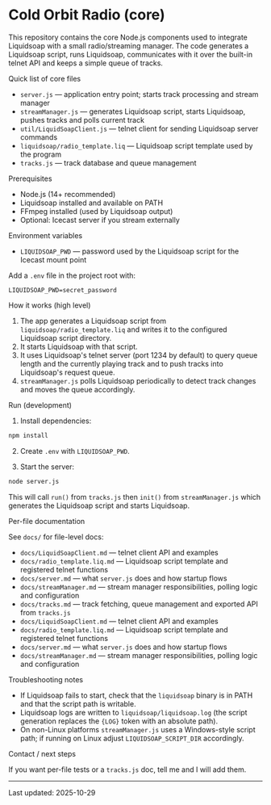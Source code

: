 # Cold Orbit Radio (core)

This repository contains the core Node.js components used to integrate Liquidsoap with a small radio/streaming manager. The code generates a Liquidsoap script, runs Liquidsoap, communicates with it over the built-in telnet API and keeps a simple queue of tracks.

Quick list of core files

- `server.js` — application entry point; starts track processing and stream manager
- `streamManager.js` — generates Liquidsoap script, starts Liquidsoap, pushes tracks and polls current track
- `util/LiquidSoapClient.js` — telnet client for sending Liquidsoap server commands
- `liquidsoap/radio_template.liq` — Liquidsoap script template used by the program
- `tracks.js` — track database and queue management

Prerequisites

- Node.js (14+ recommended)
- Liquidsoap installed and available on PATH
- FFmpeg installed (used by Liquidsoap output)
- Optional: Icecast server if you stream externally

Environment variables

- `LIQUIDSOAP_PWD` — password used by the Liquidsoap script for the Icecast mount point

Add a `.env` file in the project root with:

```
LIQUIDSOAP_PWD=secret_password
```

How it works (high level)

1. The app generates a Liquidsoap script from `liquidsoap/radio_template.liq` and writes it to the configured Liquidsoap script directory.
2. It starts Liquidsoap with that script.
3. It uses Liquidsoap's telnet server (port 1234 by default) to query queue length and the currently playing track and to push tracks into Liquidsoap's request queue.
4. `streamManager.js` polls Liquidsoap periodically to detect track changes and moves the queue accordingly.

Run (development)

1. Install dependencies:

```cmd
npm install
```

2. Create `.env` with `LIQUIDSOAP_PWD`.

3. Start the server:

```cmd
node server.js
```

This will call `run()` from `tracks.js` then `init()` from `streamManager.js` which generates the Liquidsoap script and starts Liquidsoap.

Per-file documentation

See `docs/` for file-level docs:

- `docs/LiquidSoapClient.md` — telnet client API and examples
- `docs/radio_template.liq.md` — Liquidsoap script template and registered telnet functions
- `docs/server.md` — what `server.js` does and how startup flows
- `docs/streamManager.md` — stream manager responsibilities, polling logic and configuration
 - `docs/tracks.md` — track fetching, queue management and exported API from `tracks.js`
 - `docs/LiquidSoapClient.md` — telnet client API and examples
 - `docs/radio_template.liq.md` — Liquidsoap script template and registered telnet functions
 - `docs/server.md` — what `server.js` does and how startup flows
 - `docs/streamManager.md` — stream manager responsibilities, polling logic and configuration

Troubleshooting notes

- If Liquidsoap fails to start, check that the `liquidsoap` binary is in PATH and that the script path is writable.
- Liquidsoap logs are written to `liquidsoap/liquidsoap.log` (the script generation replaces the `{LOG}` token with an absolute path).
- On non-Linux platforms `streamManager.js` uses a Windows-style script path; if running on Linux adjust `LIQUIDSOAP_SCRIPT_DIR` accordingly.

Contact / next steps

If you want per-file tests or a `tracks.js` doc, tell me and I will add them.

---
Last updated: 2025-10-29
